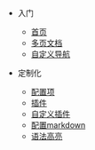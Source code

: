 <!-- docs/_sidebar.md -->

* 入门
    * [首页](/)
    * [多页文档](/guide "More Page")
    * [自定义导航](/custom-navbar)

* 定制化
    * [配置项](/configuration.md)
    * [插件](plugins)
    * [自定义插件](/write-a-plugin.md)
    * [配置markdown](/markdown.md)
    * [语法高亮](/language-highlight.md)




